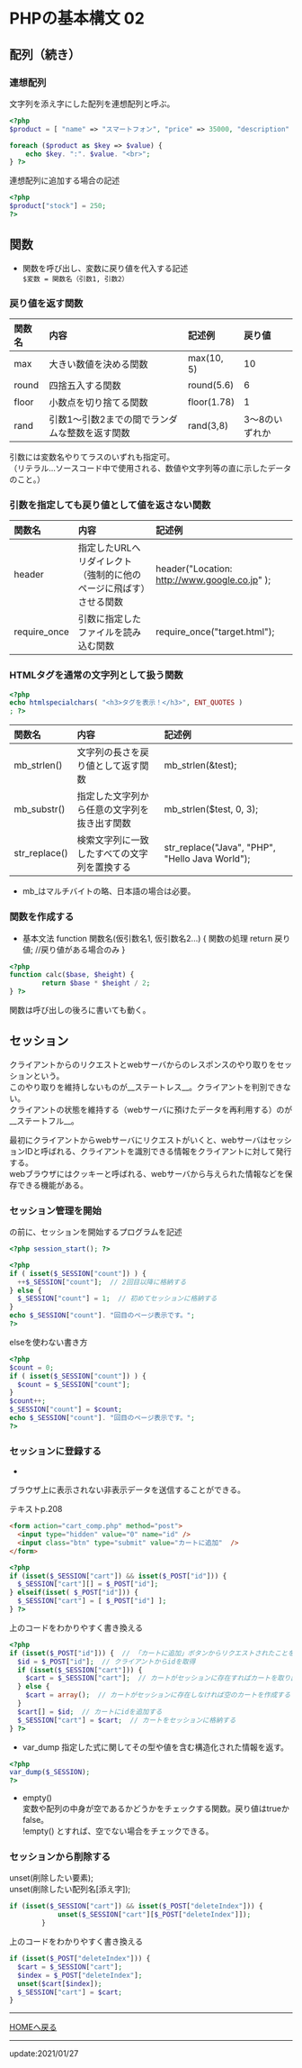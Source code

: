 # PHPの基本構文 02

## 配列（続き）
### 連想配列
文字列を添え字にした配列を連想配列と呼ぶ。  
```php
<?php
$product = [ "name" => "スマートフォン", "price" => 35000, "description" => "最新機種です" ];

foreach ($product as $key => $value) {
    echo $key. ":". $value. "<br>";
} ?>
```  

連想配列に追加する場合の記述
```php
<?php
$product["stock"] = 250;
?>
```


## 関数

- 関数を呼び出し、変数に戻り値を代入する記述  
`$変数 = 関数名（引数1, 引数2）`  

### 戻り値を返す関数

|関数名|内容|記述例|戻り値|
|:---|:---|:---|:---|
|max|大きい数値を決める関数|max(10, 5)|10|
|round|四捨五入する関数|round(5.6)|6|
|floor|小数点を切り捨てる関数|floor(1.78)|1|
|rand|引数1～引数2までの間でランダムな整数を返す関数|rand(3,8)|3～8のいずれか|  

引数には変数名やりてラスのいずれも指定可。  
（リテラル…ソースコード中で使用される、数値や文字列等の直に示したデータのこと。）  


### 引数を指定しても戻り値として値を返さない関数  

|関数名|内容|記述例|
|:---|:---|:---|
|header|指定したURLへリダイレクト（強制的に他のページに飛ばす）させる関数|header("Location: http://www.google.co.jp" );|
|require_once|引数に指定したファイルを読み込む関数|require_once("target.html");|  


### HTMLタグを通常の文字列として扱う関数
```php
<?php 
echo htmlspecialchars( "<h3>タグを表示！</h3>", ENT_QUOTES )
; ?>
```  

|関数名|内容|記述例|
|:---|:---|:---|
|mb_strlen()|文字列の長さを戻り値として返す関数|mb_strlen(&test);|
|mb_substr()|指定した文字列から任意の文字列を抜き出す関数|mb_strlen($test, 0, 3);|  
|str_replace()|検索文字列に一致したすべての文字列を置換する|str_replace("Java", "PHP", "Hello Java World");|

* mb_はマルチバイトの略、日本語の場合は必要。  


### 関数を作成する

* 基本文法
function 関数名(仮引数名1, 仮引数名2...) {
  関数の処理
  return 戻り値;  //戻り値がある場合のみ
}  

```php
<?php
function calc($base, $height) {
        return $base * $height / 2;
} ?>
```

関数は呼び出しの後ろに書いても動く。  


## セッション

クライアントからのリクエストとwebサーバからのレスポンスのやり取りをセッションという。  
このやり取りを維持しないものが__ステートレス__。クライアントを判別できない。  
クライアントの状態を維持する（webサーバに預けたデータを再利用する）のが__ステートフル__。 

最初にクライアントからwebサーバにリクエストがいくと、webサーバはセッションIDと呼ばれる、クライアントを識別できる情報をクライアントに対して発行する。  
webブラウザにはクッキーと呼ばれる、webサーバから与えられた情報などを保存できる機能がある。  

### セッション管理を開始  
<!DOCTYPE html>の前に、セッションを開始するプログラムを記述  
```php
<?php session_start(); ?>
```

```php
<?php 
if ( isset($_SESSION["count"]) ) {
  ++$_SESSION["count"];  // 2回目以降に格納する
} else {
  $_SESSION["count"] = 1;  // 初めてセッションに格納する
}
echo $_SESSION["count"]. "回目のページ表示です。";
?>
```

elseを使わない書き方
```php
<?php 
$count = 0;
if ( isset($_SESSION["count"]) ) {
  $count = $_SESSION["count"];
} 
$count++;
$_SESSION["count"] = $count;
echo $_SESSION["count"]. "回目のページ表示です。";
?>
```

### セッションに登録する

* <input type="hidden">  
ブラウザ上に表示されない非表示データを送信することができる。  

テキストp.208  
```html
<form action="cart_comp.php" method="post">
  <input type="hidden" value="0" name="id" />
  <input class="btn" type="submit" value="カートに追加"  />
</form>
```


```php
<?php
if (isset($_SESSION["cart"]) && isset($_POST["id"])) {
  $_SESSION["cart"][] = $_POST["id"];
} elseif(isset( $_POST["id"])) {
  $_SESSION["cart"] = [ $_POST["id"] ];
} ?>
```

上のコードをわかりやすく書き換える  

```php
<?php
if (isset($_POST["id"])) {  // 「カートに追加」ボタンからリクエストされたことを判断
  $id = $_POST["id"];  // クライアントからidを取得
  if (isset($_SESSION["cart"])) {
    $cart = $_SESSION["cart"];  // カートがセッションに存在すればカートを取り出す
  } else {
    $cart = array();  // カートがセッションに存在しなければ空のカートを作成する
  }
  $cart[] = $id;  // カートにidを追加する
  $_SESSION["cart"] = $cart;  // カートをセッションに格納する
} ?>
```


* var_dump  指定した式に関してその型や値を含む構造化された情報を返す。  
```php
<?php
var_dump($_SESSION);
?>
```

* empty()  
  変数や配列の中身が空であるかどうかをチェックする関数。戻り値はtrueかfalse。  
  !empty() とすれば、空でない場合をチェックできる。  


### セッションから削除する
unset(削除したい要素);  
unset(削除したい配列名[添え字]);  

```php
if (isset($_SESSION["cart"]) && isset($_POST["deleteIndex"])) {
			unset($_SESSION["cart"][$_POST["deleteIndex"]]);
		}
```

上のコードをわかりやすく書き換える  

```php
if (isset($_POST["deleteIndex"])) {
  $cart = $_SESSION["cart"];
  $index = $_POST["deleteIndex"];
  unset($cart[$index]);
  $_SESSION["cart"] = $cart;
}
```




---
[HOMEへ戻る](../index.md)  

---
update:2021/01/27